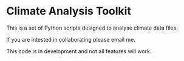 
# Climate Analysis Toolkit

This is a set of Python scripts designed to analyse climate data files.

If you are intested in collaborating please email me. 

This code is in development and not all features will work.
